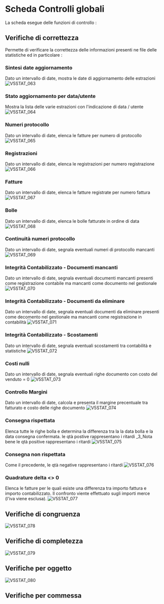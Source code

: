 # Scheda Controlli globali
La scheda esegue delle funzioni di controllo : 
## Verifiche di correttezza
Permette di verificare la correttezza delle informazioni presenti ne file delle statistiche ed in particolare : 

### Sintesi date aggiornamento
Dato un intervallo di date, mostra le date di aggiornamento delle estrazioni
![V5STAT_063](http://localhost:3000/immagini/MBDOC_SCH-V5STAT_10/V5STAT_063.png)
### Stato aggiornamento per data/utente
Mostra la lista delle varie estrazioni con l'indicazione di data / utente
![V5STAT_064](http://localhost:3000/immagini/MBDOC_SCH-V5STAT_10/V5STAT_064.png)
### Numeri protocollo
Dato un intervallo di date, elenca le fatture per numero di protocollo
![V5STAT_065](http://localhost:3000/immagini/MBDOC_SCH-V5STAT_10/V5STAT_065.png)
### Registrazioni
Dato un intervallo di date, elenca le registrazioni per numero registrazione
![V5STAT_066](http://localhost:3000/immagini/MBDOC_SCH-V5STAT_10/V5STAT_066.png)
### Fatture
Dato un intervallo di date, elenca le fatture registrate per numero fattura
![V5STAT_067](http://localhost:3000/immagini/MBDOC_SCH-V5STAT_10/V5STAT_067.png)
### Bolle
Dato un intervallo di date, elenca le bolle fatturate in ordine di data
![V5STAT_068](http://localhost:3000/immagini/MBDOC_SCH-V5STAT_10/V5STAT_068.png)
### Continuità numeri protocollo
Dato un intervallo di date, segnala eventuali numeri di protocollo mancanti
![V5STAT_069](http://localhost:3000/immagini/MBDOC_SCH-V5STAT_10/V5STAT_069.png)
### Integrità Contabilizzato - Documenti mancanti
Dato un intervallo di date, segnala eventuali documenti mancanti presenti come registrazione contabile ma mancanti come documento nel gestionale
![V5STAT_070](http://localhost:3000/immagini/MBDOC_SCH-V5STAT_10/V5STAT_070.png)
### Integrità Contabilizzato - Documenti da eliminare
Dato un intervallo di date, segnala eventuali documenti da eliminare presenti come decomento nel gestionale ma mancanti come registrazione in contabilità
![V5STAT_071](http://localhost:3000/immagini/MBDOC_SCH-V5STAT_10/V5STAT_071.png)
### Integrità Contabilizzato - Scostamenti
Dato un intervallo di date, segnala eventuali scostamenti tra contabilità e statistiche
![V5STAT_072](http://localhost:3000/immagini/MBDOC_SCH-V5STAT_10/V5STAT_072.png)
### Costi nulli
Dato un intervallo di date, segnala eventuali righe documento con costo del venduto = 0
![V5STAT_073](http://localhost:3000/immagini/MBDOC_SCH-V5STAT_10/V5STAT_073.png)
### Controllo Margini
Dato un intervallo di date, calcola e presenta il margine precentuale tra fatturato e costo delle righe documento
![V5STAT_074](http://localhost:3000/immagini/MBDOC_SCH-V5STAT_10/V5STAT_074.png)
### Consegna rispettata
Elenca tutte le righe bolla e determina la differenza tra la la data bolla e la data consegna confermata. le qtà postive rappresentano i ritardi
_3_Nota bene le qtà positive rappresentano i ritardi
![V5STAT_075](http://localhost:3000/immagini/MBDOC_SCH-V5STAT_10/V5STAT_075.png)
### Consegna non rispettata
Come il precedente, le qtà negative rappresentano i ritardi
![V5STAT_076](http://localhost:3000/immagini/MBDOC_SCH-V5STAT_10/V5STAT_076.png)
### Quadrature delta <> 0
Elenca le fatture per le quali esiste una differenza tra importo fattura e importo contabilizzato. Il confronto viente effettuato sugli importi merce (l'iva viene esclusa).
![V5STAT_077](http://localhost:3000/immagini/MBDOC_SCH-V5STAT_10/V5STAT_077.png)
## Verifiche di congruenza
![V5STAT_078](http://localhost:3000/immagini/MBDOC_SCH-V5STAT_10/V5STAT_078.png)
## Verifiche di completezza
![V5STAT_079](http://localhost:3000/immagini/MBDOC_SCH-V5STAT_10/V5STAT_079.png)
## Verifiche per oggetto
![V5STAT_080](http://localhost:3000/immagini/MBDOC_SCH-V5STAT_10/V5STAT_080.png)
## Verifiche per commessa

